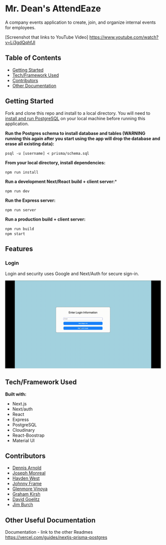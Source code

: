 # Mr. Dean's AttendEaze
A company events application to create, join, and organize internal events for employees.

[Screenshot that links to YouTube Video]
https://www.youtube.com/watch?v=Lj3gdQqhfJI

## Table of Contents
* [Getting Started](#getting-started)
* [Tech/Framework Used](#tech-stack)
* [Contributors](#contributors)
* [Other Documentation](#documentation)

## <a name="getting-started"></a>Getting Started
Fork and clone this repo and install to a local directory. You will need to [install and run PostgreSQL](https://www.postgresql.org/download/) on your local machine before running this application.

**Run the Postgres schema to install database and tables (WARNING running this again after you start using the app will drop the database and erase all existing data):**
```
psql -u [username] < prisma/schema.sql
```

**From your local directory, install dependencies:**
```
npm run install
```

**Run a development Next/React build + client server:***
```
npm run dev
```

**Run the Express server:**
```
npm run server
```

**Run a production build + client server:**
```
npm run build
npm start
```

## Features

### Login
Login and security uses Google and Next/Auth for secure sign-in.

![](/screenshots/login.gif)

## <a name="tech-stack"></a>Tech/Framework Used
**Built with:**
* Next.js
* Next/auth
* React
* Express
* PostgreSQL
* Cloudinary
* React-Boostrap
* Material UI

## <a name="contributors"></a>Contributors
* [Dennis Arnold](https://github.com/DennisJArnold)
* [Joseph Monreal](https://github.com/josephmonreal00 )
* [Hayden West](https://github.com/htwest)
* [Johnny Frame](https://github.com/jbframe)
* [Glenmore Vinoya](https://github.com/kuyavinny)
* [Graham Kirsh](https://github.com/21grahams)
* [David Goelitz](https://github.com/dgoelitz)
* [Jim Burch](https://github.com/JimBurch)

## <a name="documentation"></a>Other Useful Documentation

Documentation - link to the other Readmes
https://vercel.com/guides/nextjs-prisma-postgres